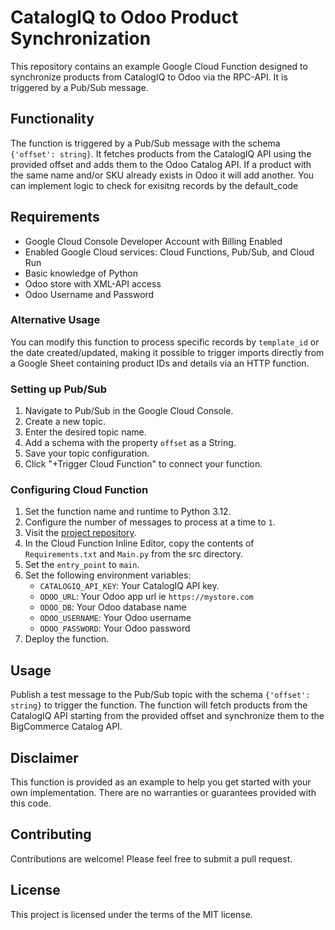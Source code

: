 # CatalogIQ to Odoo Product Synchronization

This repository contains an example Google Cloud Function designed to synchronize products from CatalogIQ to Odoo via the RPC-API. It is triggered by a Pub/Sub message.

## Functionality

The function is triggered by a Pub/Sub message with the schema `{'offset': string}`. It fetches products from the CatalogIQ API using the provided offset and adds them to the Odoo Catalog API. If a product with the same name and/or SKU already exists in Odoo it will add another. You can implement logic to check for exisitng records by the default_code

## Requirements

- Google Cloud Console Developer Account with Billing Enabled
- Enabled Google Cloud services: Cloud Functions, Pub/Sub, and Cloud Run
- Basic knowledge of Python
- Odoo store with XML-API access
- Odoo Username and Password

### Alternative Usage

You can modify this function to process specific records by `template_id` or the date created/updated, making it possible to trigger imports directly from a Google Sheet containing product IDs and details via an HTTP function.

### Setting up Pub/Sub

1. Navigate to Pub/Sub in the Google Cloud Console.
2. Create a new topic.
3. Enter the desired topic name.
4. Add a schema with the property `offset` as a String.
5. Save your topic configuration.
6. Click "+Trigger Cloud Function" to connect your function.


### Configuring Cloud Function

1. Set the function name and runtime to Python 3.12.
2. Configure the number of messages to process at a time to `1`.
3. Visit the [project repository](https://github.com/CatalogIQ/odoo-gcf-importer).
4. In the Cloud Function Inline Editor, copy the contents of `Requirements.txt` and `Main.py` from the src directory.
6. Set the `entry_point` to `main`.
7. Set the following environment variables:
    - `CATALOGIQ_API_KEY`: Your CatalogIQ API key.
    - `ODOO_URL`: Your Odoo app url ie `https://mystore.com`
    - `ODOO_DB`: Your Odoo database name
    - `ODOO_USERNAME`: Your Odoo username
    - `ODOO_PASSWORD`: Your Odoo password
8. Deploy the function.

## Usage

Publish a test message to the Pub/Sub topic with the schema `{'offset': string}` to trigger the function. The function will fetch products from the CatalogIQ API starting from the provided offset and synchronize them to the BigCommerce Catalog API.

## Disclaimer

This function is provided as an example to help you get started with your own implementation. There are no warranties or guarantees provided with this code.

## Contributing

Contributions are welcome! Please feel free to submit a pull request.

## License

This project is licensed under the terms of the MIT license.
